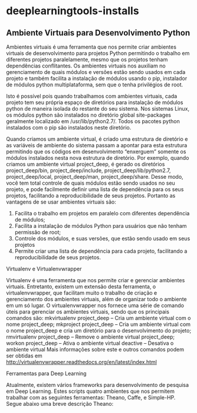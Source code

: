 # deeplearningtools-installs

## Ambiente Virtuais para Desenvolvimento Python

Ambientes virtuais é uma ferramenta que nos permite criar ambientes virtuais de desenvolvimento para projetos Python permitindo o trabalho em diferentes projetos paralelamente, mesmo que os projetos tenham dependências conflitantes. Os ambientes virtuais nos auxiliam no gerenciamento de quais módulos e versões estão sendo usados em cada projeto e também facilita a instalação de módulos usando  o pip, instalador de módulos python multiplataforma, sem que o tenha privilégios de root.

Isto é possível pois quando trabalhamos com ambientes virtuais, cada projeto tem  seu própria espaço de diretórios para instalação de módulos python de maneira isolada do restante do seu sistema. Nos sistemas Linux, os módulos python são instalados no diretório global site-packages geralmente localizado em /usr/lib/python2.7/. Todos os pacotes python instalados com o pip são instalados neste diretório. 

Quando criamos um ambiente virtual, é criado uma estrutura de diretório e as variáveis de ambiente do sistema passam a apontar para esta estrutura permitindo que os códigos em desenvolvimento “enxerguem” somente os módulos instalados nesta nova estrutura de diretório. Por exemplo, quando criamos um ambiente virtual project_deep, é gerado os diretórios project_deep/bin, project_deep/include, project_deep/lib/python2.7, project_deep/local, project_deep/man, project_deep/share. Desse modo, você tem total controle de quais módulos estão sendo usados no seu projeto, e pode facilmente definir uma lista de dependência para os seus projetos, facilitando a reproducibilidade de seus projetos. Portanto as vantagens de se usar ambientes virtuais são:

1. Facilita o trabalho em projetos em paralelo com diferentes dependência de módulos;
2. Facilita a instalação de módulos Python para usuários que não tenham permissão de root;
3. Controle dos módulos, e suas versões, que estão sendo usado em seus projetos
4. Permite criar uma lista de dependência para cada projeto, facilitando a reproducibilidade de seus projetos.


Virtualenv e Virtualenvwrapper

Virtualenv é uma ferramenta que nos permite criar  e gerenciar ambientes virtuais.  Entretanto, existem um extensão desta ferramenta, o virtualenvwrapper, que facilitam muito o trabalho de criação e gerenciamento dos ambientes virtuais, além de organizar todo o ambiente em um só lugar. O virtualenvwrapper nos fornece uma série de comando úteis para gerenciar os ambientes virtuais, sendo que os principais comandos são:
mkvirtualenv project_deep – Cria um ambiente virtual com o nome project_deep;
mkproject  project_deep – Cria um ambiente virtual com o nome project_deep e cria um diretório para o desenvolvimento do projeto;
rmvirtualenv  project_deep – Remove o ambiente virtual project_deep;
workon  project_deep – Ativa o ambiente virtual
deactive – Desativa o ambiente virtual
Mais informações sobre este e outros comandos podem ser obtidas em http://virtualenvwrapper.readthedocs.org/en/latest/index.html


Ferramentas para Deep Learning

Atualmente, existem vários frameworks para desenvolvimento de pesquisa em Deep Learning. Estes scripts quatro ambientes que nos permitem trabalhar com as seguintes ferramentas: Theano, Caffe, e Simple-HP.  Segue abaixo uma breve descrição 
Theano:

